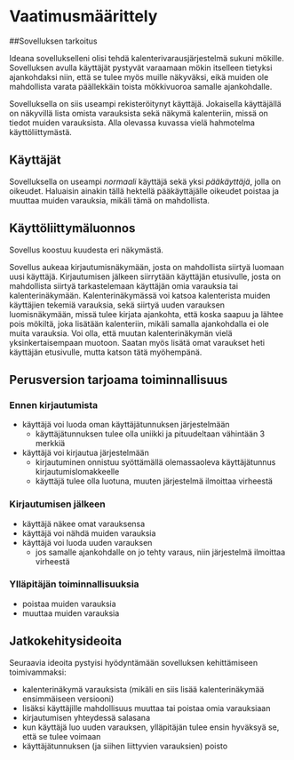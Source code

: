 # Vaatimusmäärittely

##Sovelluksen tarkoitus

Ideana sovellukselleni olisi tehdä kalenterivarausjärjestelmä sukuni mökille. Sovelluksen 
avulla käyttäjät pystyvät varaamaan mökin itselleen tietyksi ajankohdaksi niin, että se 
tulee myös muille näkyväksi, eikä muiden ole mahdollista varata päällekkäin toista mökkivuoroa
samalle ajankohdalle.
 
Sovelluksella on siis useampi rekisteröitynyt käyttäjä. Jokaisella käyttäjällä on näkyvillä lista 
omista varauksista sekä näkymä kalenteriin, missä on tiedot muiden varauksista. Alla olevassa kuvassa
vielä hahmotelma käyttöliittymästä.

## Käyttäjät
Sovelluksella on useampi *normaali* käyttäjä sekä yksi *pääkäyttäjä*, jolla on oikeudet.
Haluaisin ainakin tällä hektellä pääkäyttäjälle oikeudet poistaa ja muuttaa muiden varauksia, 
mikäli tämä on mahdollista.

## Käyttöliittymäluonnos
Sovellus koostuu kuudesta eri näkymästä.



Sovellus aukeaa kirjautumisnäkymään, josta on mahdollista siirtyä luomaan uusi käyttäjä.
Kirjautumisen jälkeen siirrytään käyttäjän etusivulle, josta on mahdollista siirtyä tarkastelemaan
käyttäjän omia varauksia tai kalenterinäkymään. Kalenterinäkymässä voi katsoa kalenterista muiden
käyttäjien tekemiä varauksia, sekä siirtyä uuden varauksen luomisnäkymään, missä tulee kirjata
ajankohta, että koska saapuu ja lähtee pois mökiltä, joka lisätään kalenteriin, mikäli samalla
ajankohdalla ei ole muita varauksia. Voi olla, että muutan kalenterinäkymän vielä yksinkertaisempaan
muotoon. Saatan myös lisätä omat varaukset heti käyttäjän etusivulle, mutta katson tätä myöhempänä.

## Perusversion tarjoama toiminnallisuus
### Ennen kirjautumista
* käyttäjä voi luoda oman käyttäjätunnuksen järjestelmään
	* käyttäjätunnuksen tulee olla uniikki ja pituudeltaan vähintään 3 merkkiä
* käyttäjä voi kirjautua järjestelmään
	* kirjautuminen onnistuu syöttämällä olemassaoleva käyttäjätunnus kirjautumislomakkeelle
	* käyttäjä tulee olla luotuna, muuten järjestelmä ilmoittaa virheestä
### Kirjautumisen jälkeen
* käyttäjä näkee omat varauksensa
* käyttäjä voi nähdä muiden varauksia
* käyttäjä voi luoda uuden varauksen
	* jos samalle ajankohdalle on jo tehty varaus, niin järjestelmä ilmoittaa virheestä
### Ylläpitäjän toiminnallisuuksia
* poistaa muiden varauksia
* muuttaa muiden varauksia
## Jatkokehitysideoita
Seuraavia ideoita pystyisi hyödyntämään sovelluksen kehittämiseen toimivammaksi:
* kalenterinäkymä varauksista (mikäli en siis lisää kalenterinäkymää ensimmäiseen versiooni)
* lisäksi käyttäjille mahdollisuus muuttaa tai poistaa omia varauksiaan
* kirjautumisen yhteydessä salasana
* kun käyttäjä luo uuden varauksen, ylläpitäjän tulee ensin hyväksyä se, että se tulee voimaan
* käyttäjätunnuksen  (ja siihen liittyvien varauksien) poisto
